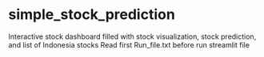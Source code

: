 # simple_stock_prediction
Interactive stock dashboard filled with stock visualization, stock prediction, and list of Indonesia stocks
Read first Run_file.txt before run streamlit file
